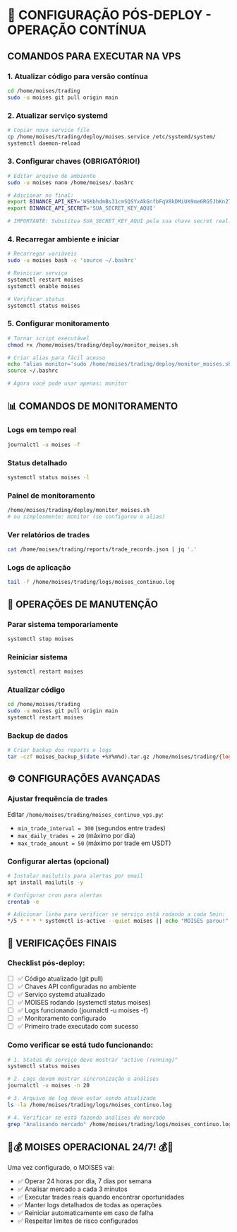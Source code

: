 # 🚀 CONFIGURAÇÃO PÓS-DEPLOY - OPERAÇÃO CONTÍNUA

## COMANDOS PARA EXECUTAR NA VPS

### 1. Atualizar código para versão contínua
```bash
cd /home/moises/trading
sudo -u moises git pull origin main
```

### 2. Atualizar serviço systemd
```bash
# Copiar novo service file
cp /home/moises/trading/deploy/moises.service /etc/systemd/system/
systemctl daemon-reload
```

### 3. Configurar chaves (OBRIGATÓRIO!)
```bash
# Editar arquivo de ambiente
sudo -u moises nano /home/moises/.bashrc

# Adicionar no final:
export BINANCE_API_KEY='WSKbhdmBs31cmSQSYxAkGnfbFqV8kDMiUX9me6RG5JbKn27XOcmvh7E3w0erZVSc'
export BINANCE_API_SECRET='SUA_SECRET_KEY_AQUI'

# IMPORTANTE: Substitua SUA_SECRET_KEY_AQUI pela sua chave secret real!
```

### 4. Recarregar ambiente e iniciar
```bash
# Recarregar variáveis
sudo -u moises bash -c 'source ~/.bashrc'

# Reiniciar serviço
systemctl restart moises
systemctl enable moises

# Verificar status
systemctl status moises
```

### 5. Configurar monitoramento
```bash
# Tornar script executável
chmod +x /home/moises/trading/deploy/monitor_moises.sh

# Criar alias para fácil acesso
echo "alias monitor='sudo /home/moises/trading/deploy/monitor_moises.sh'" >> ~/.bashrc
source ~/.bashrc

# Agora você pode usar apenas: monitor
```

## 📊 COMANDOS DE MONITORAMENTO

### Logs em tempo real
```bash
journalctl -u moises -f
```

### Status detalhado
```bash
systemctl status moises -l
```

### Painel de monitoramento
```bash
/home/moises/trading/deploy/monitor_moises.sh
# ou simplesmente: monitor (se configurou o alias)
```

### Ver relatórios de trades
```bash
cat /home/moises/trading/reports/trade_records.json | jq '.'
```

### Logs de aplicação
```bash
tail -f /home/moises/trading/logs/moises_continuo.log
```

## 🔧 OPERAÇÕES DE MANUTENÇÃO

### Parar sistema temporariamente
```bash
systemctl stop moises
```

### Reiniciar sistema
```bash
systemctl restart moises
```

### Atualizar código
```bash
cd /home/moises/trading
sudo -u moises git pull origin main
systemctl restart moises
```

### Backup de dados
```bash
# Criar backup dos reports e logs
tar -czf moises_backup_$(date +%Y%m%d).tar.gz /home/moises/trading/{logs,reports}
```

## ⚙️ CONFIGURAÇÕES AVANÇADAS

### Ajustar frequência de trades
Editar `/home/moises/trading/moises_continuo_vps.py`:
- `min_trade_interval = 300` (segundos entre trades)
- `max_daily_trades = 20` (máximo por dia)
- `max_trade_amount = 50` (máximo por trade em USDT)

### Configurar alertas (opcional)
```bash
# Instalar mailutils para alertas por email
apt install mailutils -y

# Configurar cron para alertas
crontab -e

# Adicionar linha para verificar se serviço está rodando a cada 5min:
*/5 * * * * systemctl is-active --quiet moises || echo "MOISES parou!" | mail -s "ALERTA MOISES" seu@email.com
```

## 🎯 VERIFICAÇÕES FINAIS

### Checklist pós-deploy:
- [ ] ✅ Código atualizado (git pull)
- [ ] ✅ Chaves API configuradas no ambiente
- [ ] ✅ Serviço systemd atualizado
- [ ] ✅ MOISES rodando (systemctl status moises)
- [ ] ✅ Logs funcionando (journalctl -u moises -f)
- [ ] ✅ Monitoramento configurado
- [ ] ✅ Primeiro trade executado com sucesso

### Como verificar se está tudo funcionando:
```bash
# 1. Status do serviço deve mostrar "active (running)"
systemctl status moises

# 2. Logs devem mostrar sincronização e análises
journalctl -u moises -n 20

# 3. Arquivo de log deve estar sendo atualizado
ls -la /home/moises/trading/logs/moises_continuo.log

# 4. Verificar se está fazendo análises de mercado
grep "Analisando mercado" /home/moises/trading/logs/moises_continuo.log
```

## 🎂💰 MOISES OPERACIONAL 24/7! 💰🎂

Uma vez configurado, o MOISES vai:
- ✅ Operar 24 horas por dia, 7 dias por semana
- ✅ Analisar mercado a cada 3 minutos
- ✅ Executar trades reais quando encontrar oportunidades
- ✅ Manter logs detalhados de todas as operações
- ✅ Reiniciar automaticamente em caso de falha
- ✅ Respeitar limites de risco configurados